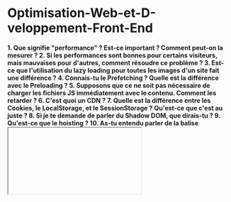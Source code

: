 # Optimisation-Web-et-D-veloppement-Front-End
**1. Que signifie "performance" ? Est-ce important ? Comment peut-on la mesurer ?
2. Si les performances sont bonnes pour certains visiteurs, mais mauvaises pour d'autres, comment résoudre ce problème ?
3. Est-ce que l'utilisation du lazy loading pour toutes les images d'un site fait une différence ?
4. Connais-tu le Prefetching ? Quelle est la différence avec le Preloading ?
5. Supposons que ce ne soit pas nécessaire de charger les fichiers JS immédiatement avec le contenu. Comment les retarder ?
6. C'est quoi un CDN ?
7. Quelle est la différence entre les Cookies, le LocalStorage, et le SessionStorage ? Qu'est-ce que c'est au juste ?
8. Si je te demande de parler du Shadow DOM, que dirais-tu ?
9. Qu'est-ce que le hoisting ?
10. As-tu entendu parler de la balise <iframe> ? À quoi sert-elle ?
11. Connais-tu les méthodes call(), apply() et bind() ? À quoi servent-elles ?
12. Que sont les backlinks (liens de retour) ?
13. Comment Google indexe-t-il mon site web ?
14. Qu'est-ce que 'use strict' en JavaScript et pourquoi l'utilise-t-on ?
15. Peux-tu parler des métriques LCP, CLS et INP ?
16. Quand tu modifies ton code, mais que les changements ne sont pas visibles sur le site, comment gères-tu ça avec le client ? Lui demandes-tu de vider son cache ? Et si les visiteurs rencontrent le même problème ?**
17. Quels sont les secrets de React pour optimiser les performances des applications web ?
